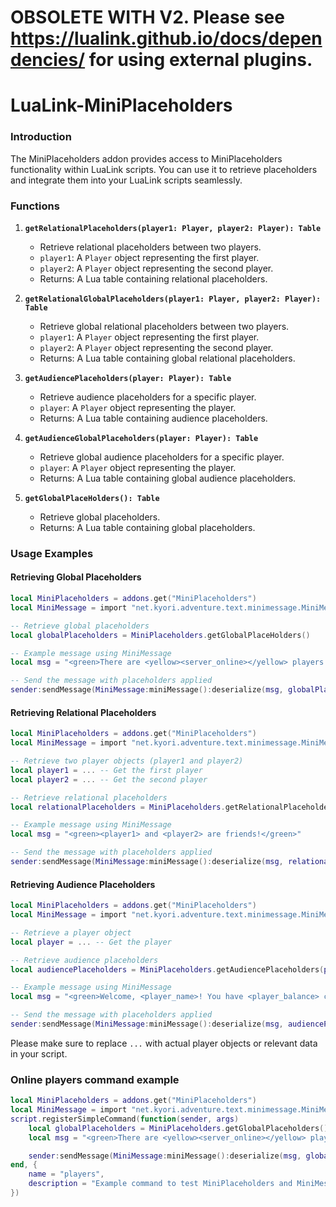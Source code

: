 # OBSOLETE WITH V2. Please see https://lualink.github.io/docs/dependencies/ for using external plugins.
# LuaLink-MiniPlaceholders

### Introduction
The MiniPlaceholders addon provides access to MiniPlaceholders functionality within LuaLink scripts. You can use it to retrieve placeholders and integrate them into your LuaLink scripts seamlessly.

### Functions

1. **`getRelationalPlaceholders(player1: Player, player2: Player): Table`**
   - Retrieve relational placeholders between two players.
   - `player1`: A `Player` object representing the first player.
   - `player2`: A `Player` object representing the second player.
   - Returns: A Lua table containing relational placeholders.

2. **`getRelationalGlobalPlaceholders(player1: Player, player2: Player): Table`**
   - Retrieve global relational placeholders between two players.
   - `player1`: A `Player` object representing the first player.
   - `player2`: A `Player` object representing the second player.
   - Returns: A Lua table containing global relational placeholders.

3. **`getAudiencePlaceholders(player: Player): Table`**
   - Retrieve audience placeholders for a specific player.
   - `player`: A `Player` object representing the player.
   - Returns: A Lua table containing audience placeholders.

4. **`getAudienceGlobalPlaceholders(player: Player): Table`**
   - Retrieve global audience placeholders for a specific player.
   - `player`: A `Player` object representing the player.
   - Returns: A Lua table containing global audience placeholders.

5. **`getGlobalPlaceHolders(): Table`**
   - Retrieve global placeholders.
   - Returns: A Lua table containing global placeholders.

### Usage Examples

#### Retrieving Global Placeholders
```lua
local MiniPlaceholders = addons.get("MiniPlaceholders")
local MiniMessage = import "net.kyori.adventure.text.minimessage.MiniMessage"

-- Retrieve global placeholders
local globalPlaceholders = MiniPlaceholders.getGlobalPlaceHolders()

-- Example message using MiniMessage
local msg = "<green>There are <yellow><server_online></yellow> players currently online!</green>"

-- Send the message with placeholders applied
sender:sendMessage(MiniMessage:miniMessage():deserialize(msg, globalPlaceholders))
```

#### Retrieving Relational Placeholders
```lua
local MiniPlaceholders = addons.get("MiniPlaceholders")
local MiniMessage = import "net.kyori.adventure.text.minimessage.MiniMessage"

-- Retrieve two player objects (player1 and player2)
local player1 = ... -- Get the first player
local player2 = ... -- Get the second player

-- Retrieve relational placeholders
local relationalPlaceholders = MiniPlaceholders.getRelationalPlaceholders(player1, player2)

-- Example message using MiniMessage
local msg = "<green><player1> and <player2> are friends!</green>"

-- Send the message with placeholders applied
sender:sendMessage(MiniMessage:miniMessage():deserialize(msg, relationalPlaceholders))
```

#### Retrieving Audience Placeholders
```lua
local MiniPlaceholders = addons.get("MiniPlaceholders")
local MiniMessage = import "net.kyori.adventure.text.minimessage.MiniMessage"

-- Retrieve a player object
local player = ... -- Get the player

-- Retrieve audience placeholders
local audiencePlaceholders = MiniPlaceholders.getAudiencePlaceholders(player)

-- Example message using MiniMessage
local msg = "<green>Welcome, <player_name>! You have <player_balance> coins.</green>"

-- Send the message with placeholders applied
sender:sendMessage(MiniMessage:miniMessage():deserialize(msg, audiencePlaceholders))
```

Please make sure to replace `...` with actual player objects or relevant data in your script.


### Online players command example
```lua
local MiniPlaceholders = addons.get("MiniPlaceholders")
local MiniMessage = import "net.kyori.adventure.text.minimessage.MiniMessage"
script.registerSimpleCommand(function(sender, args)
    local globalPlaceholders = MiniPlaceholders.getGlobalPlaceholders()
    local msg = "<green>There are <yellow><server_online></yellow> players currently online!</green>"

    sender:sendMessage(MiniMessage:miniMessage():deserialize(msg, globalPlaceholders))
end, {
    name = "players",
    description = "Example command to test MiniPlaceholders and MiniMessage",
})
```
